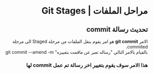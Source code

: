 <div dir="rtl">

# مراحل الملفات | Git Stages
## تحديث رسالة commit

الامر **git commit** هو امر يقوم بنقل الملفات من مرحلة Staged الى مرحلة commited.<br>
بالقيام بالامر التالي "رساله تعبر عن ماقمت بتغييره" git commit --amend -m
### هذا الامر سوف يقوم بتغيير اخر رسالة تم عمل commit لها



</div>

